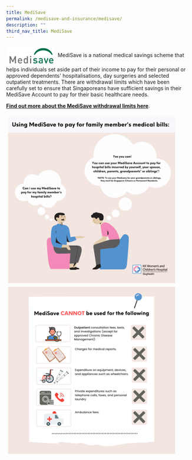 ```yaml
---
title: MediSave
permalink: /medisave-and-insurance/medisave/
description: ""
third_nav_title: MediSave
---
```

<img src="images/msv-new.jpg" style="vertical-align: middle; max-width: 25%; margin: 5px;">
MediSave is a national medical savings scheme that helps individuals set aside part of their income to pay for their personal or approved dependents' hospitalisations, day surgeries and selected outpatient treatments. There are withdrawal limits which have been carefully set to ensure that Singaporeans have sufficient savings in their MediSave Account to pay for their basic healthcare needs.

**[Find out more about the MediSave withdrawal limits here](https://www.cpf.gov.sg/member/healthcare-financing/using-your-medisave-savings)**.

 <img src="images/msv1.png" style="vertical-align: middle; max-width: 90%; margin: 5px;">
 <img src="images/msv2.png" style="vertical-align: middle; max-width: 90%; margin: 5px;">